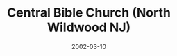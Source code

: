 ---
date: &id001 2002-03-10
end_date: null
location:
  address: 18th and Central Avenue
  city: North Wildwood
  state: NJ
minister:
- end: null
  name: James Allay
  start: 2002-03-10
  type: Pastor
ministers:
- James Allay
name: Central Bible Church
names:
- end: null
  name: Central Bible Church, Orthodox Presbyterian
  start: 2002-03-10
origination_date: *id001
raw_data: "NEW JERSEY\nNorth Wildwood\n\nCentral Bible Church, Orthodox Presbyterian\
  \  (March 10, 2002\u2013 )\n18th and Central Avenue\nPastor: James Allay, 2002\u2013"
received_from: null
states:
- NJ
status:
  active: true
  end_date: null
  reason: null
  received_from: null
  withdrawal_to: null
title: Central Bible Church (North Wildwood NJ)
year_established:
- 2002

---